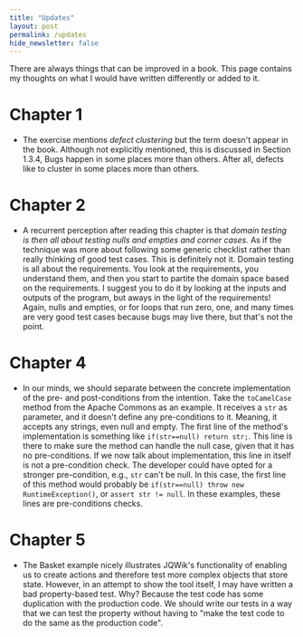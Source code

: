 ```yaml
---
title: "Updates"
layout: post
permalink: /updates
hide_newsletter: false
---
```


There are always things that can be improved in a book. This page contains my thoughts on what I would have written differently or added to it.

# Chapter 1

* The exercise mentions _defect clustering_ but the term doesn't appear in the book. Although not explicitly mentioned, this is discussed in Section 1.3.4, Bugs happen in some places more than others. After all, defects like to cluster in some places more than others.

# Chapter 2

* A recurrent perception after reading this chapter is that _domain testing is then all about testing nulls and empties and corner cases._ As if the technique was more about following some generic checklist rather than really thinking of good test cases. This is definitely not it. Domain testing is all about the requirements. You look at the requirements, you understand them, and then you start to partite the domain space based on the requirements. I suggest you to do it by looking at the inputs and outputs of the program, but aways in the light of the requirements! Again, nulls and empties, or for loops that run zero, one, and many times are very good test cases because bugs may live there, but that's not the point. 

# Chapter 4

* In our minds, we should separate between the concrete implementation of the pre- and post-conditions from the intention. Take the `toCamelCase` method from the Apache Commons as an example. It receives a `str` as parameter, and it doesn't define any pre-conditions to it. Meaning, it accepts any strings, even null and empty. The first line of the method's implementation is something like `if(str==null) return str;`. This line is there to make sure the method can handle the null case, given that it has no pre-conditions. If we now talk about implementation, this line in itself is not a pre-condition check. The developer could have opted for a stronger pre-condition, e.g., `str` can't be null. In this case, the first line of this method would probably be `if(str==null) throw new RuntimeException()`, or `assert str != null`. In these examples, these lines are pre-conditions checks. 

# Chapter 5

* The Basket example nicely illustrates JQWik's functionality of enabling us to create actions and therefore test more complex objects that store state. However, in an attempt to show the tool itself, I may have written a bad property-based test. Why? Because the test code has some duplication with the production code. We should write our tests in a way that we can test the property without having to "make the test code to do the same as the production code".

